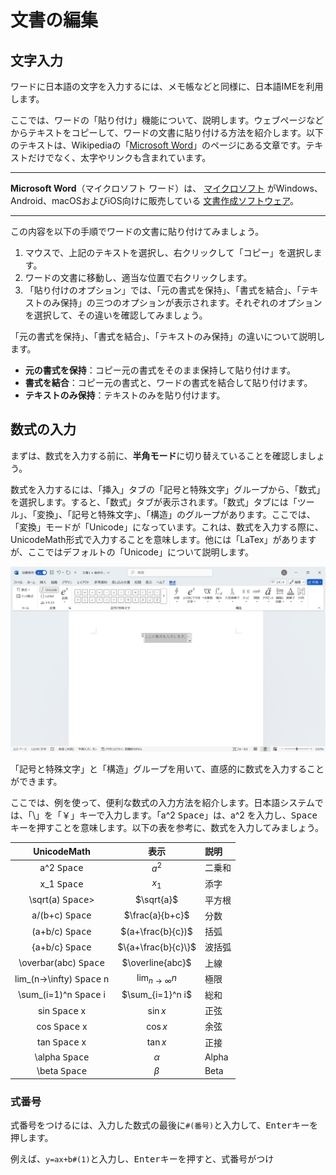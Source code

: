 # 文書の編集


##  文字入力

ワードに日本語の文字を入力するには、メモ帳などと同様に、日本語IMEを利用します。

ここでは、ワードの「貼り付け」機能について、説明します。ウェブページなどからテキストをコピーして、ワードの文書に貼り付ける方法を紹介します。以下のテキストは、Wikipediaの「[Microsoft Word](https://ja.wikipedia.org/wiki/Microsoft_Word)」のページにある文章です。テキストだけでなく、太字やリンクも含まれています。

---
**Microsoft Word**（マイクロソフト ワード）は、
[マイクロソフト](https://ja.wikipedia.org/wiki/%E3%83%9E%E3%82%A4%E3%82%AF%E3%83%AD%E3%82%BD%E3%83%95%E3%83%88)
がWindows、Android、macOSおよびiOS向けに販売している
[文書作成ソフトウェア](https://ja.wikipedia.org/wiki/%E3%83%AF%E3%83%BC%E3%83%97%E3%83%AD%E3%82%BD%E3%83%95%E3%83%88)。

---

この内容を以下の手順でワードの文書に貼り付けてみましょう。

1. マウスで、上記のテキストを選択し、右クリックして「コピー」を選択します。
2. ワードの文書に移動し、適当な位置で右クリックします。
3. 「貼り付けのオプション」では、「元の書式を保持」、「書式を結合」、「テキストのみ保持」の三つのオプションが表示されます。それぞれのオプションを選択して、その違いを確認してみましょう。

「元の書式を保持」、「書式を結合」、「テキストのみ保持」の違いについて説明します。

- **元の書式を保持**：コピー元の書式をそのまま保持して貼り付けます。
- **書式を結合**：コピー元の書式と、ワードの書式を結合して貼り付けます。
- **テキストのみ保持**：テキストのみを貼り付けます。

## 数式の入力

まずは、数式を入力する前に、**半角モード**に切り替えていることを確認しましょう。

数式を入力するには、「挿入」タブの「記号と特殊文字」グループから、「数式」を選択します。すると、「数式」タブが表示されます。「数式」タブには「ツール」、「変換」、「記号と特殊文字」、「構造」のグループがあります。ここでは、「変換」モードが「Unicode」になっています。これは、数式を入力する際に、UnicodeMath形式で入力することを意味します。他には「LaTex」がありますが、ここではデフォルトの「Unicode」について説明します。

![数式の入力](images/word_formula.png)

「記号と特殊文字」と「構造」グループを用いて、直感的に数式を入力することができます。

ここでは、例を使って、便利な数式の入力方法を紹介します。日本語システムでは、「\」を「￥」キーで入力します。「a^2 <kbd>Space</kbd>」は、a^2 を入力し、<kbd>Space</kbd>キーを押すことを意味します。以下の表を参考に、数式を入力してみましょう。

|            UnicodeMath             |          表示           | 説明   |
| :--------------------------------: | :---------------------: | :----- |
|        a^2 <kbd>Space</kbd>        |          $a^2$          | 二乗和 |
|        x_1 <kbd>Space</kbd>        |          $x_1$          | 添字   |
|     \sqrt(a) <kbd>Space</kbd>>     |       $\sqrt{a}$        | 平方根 |
|      a/(b+c) <kbd>Space</kbd>      |     $\frac{a}{b+c}$     | 分数   |
|      (a+b/c) <kbd>Space</kbd>      |    $(a+\frac{b}{c})$    | 括弧   |
|      {a+b/c} <kbd>Space</kbd>      |   $\{a+\frac{b}{c}\}$   | 波括弧 |
|   \overbar(abc) <kbd>Space</kbd>   |    $\overline{abc}$     | 上線   |
| lim_(n->\infty) <kbd>Space</kbd> n | $\lim_{n \to \infty} n$ | 極限   |
|  \sum_(i=1)^n <kbd>Space</kbd> i   |    $\sum_{i=1}^n i$     | 総和   |
|       sin <kbd>Space</kbd> x       |        $\sin x$         | 正弦   |
|       cos <kbd>Space</kbd> x       |        $\cos x$         | 余弦   |
|       tan <kbd>Space</kbd> x       |        $\tan x$         | 正接   |
|      \alpha <kbd>Space</kbd>       |        $\alpha$         | Alpha  |
|       \beta <kbd>Space</kbd>       |         $\beta$         | Beta   |

### 式番号

式番号をつけるには、入力した数式の最後に`#(番号)`と入力して、<kbd>Enter</kbd>キーを押します。

例えば、`y=ax+b#(1)`と入力し、<kbd>Enter</kbd>キーを押すと、式番号がつけ